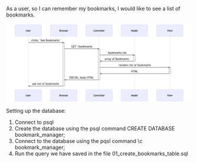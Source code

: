 As a user, so I can remember my bookmarks,
I would like to see a list of bookmarks.

![Diagram](https://github.com/noravdh/bookmarks/blob/master/mermaid-diagram-20200309142211.png)

Setting up the database:
1. Connect to psql
2. Create the database using the psql command CREATE DATABASE bookmark_manager;
3. Connect to the database using the pqsl command \c bookmark_manager;
4. Run the query we have saved in the file 01_create_bookmarks_table.sql